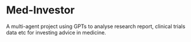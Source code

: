 # Med-Investor
A multi-agent project using GPTs to analyse research report, clinical trials data etc for investing advice in medicine.
